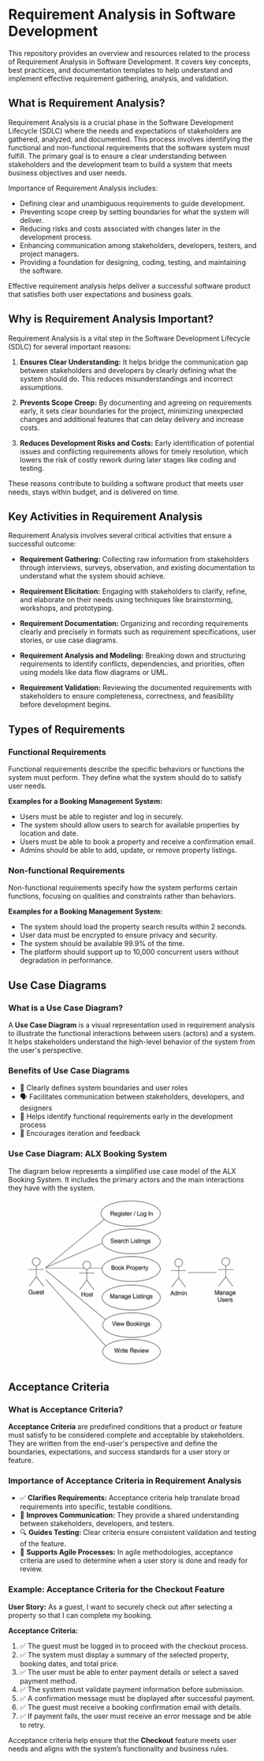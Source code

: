 # Requirement Analysis in Software Development

This repository provides an overview and resources related to the process of Requirement Analysis in Software Development. It covers key concepts, best practices, and documentation templates to help understand and implement effective requirement gathering, analysis, and validation.

## What is Requirement Analysis?

Requirement Analysis is a crucial phase in the Software Development Lifecycle (SDLC) where the needs and expectations of stakeholders are gathered, analyzed, and documented. This process involves identifying the functional and non-functional requirements that the software system must fulfill. The primary goal is to ensure a clear understanding between stakeholders and the development team to build a system that meets business objectives and user needs.

Importance of Requirement Analysis includes:

- Defining clear and unambiguous requirements to guide development.
- Preventing scope creep by setting boundaries for what the system will deliver.
- Reducing risks and costs associated with changes later in the development process.
- Enhancing communication among stakeholders, developers, testers, and project managers.
- Providing a foundation for designing, coding, testing, and maintaining the software.

Effective requirement analysis helps deliver a successful software product that satisfies both user expectations and business goals.

## Why is Requirement Analysis Important?

Requirement Analysis is a vital step in the Software Development Lifecycle (SDLC) for several important reasons:

1. **Ensures Clear Understanding:** It helps bridge the communication gap between stakeholders and developers by clearly defining what the system should do. This reduces misunderstandings and incorrect assumptions.

2. **Prevents Scope Creep:** By documenting and agreeing on requirements early, it sets clear boundaries for the project, minimizing unexpected changes and additional features that can delay delivery and increase costs.

3. **Reduces Development Risks and Costs:** Early identification of potential issues and conflicting requirements allows for timely resolution, which lowers the risk of costly rework during later stages like coding and testing.

These reasons contribute to building a software product that meets user needs, stays within budget, and is delivered on time.

## Key Activities in Requirement Analysis

Requirement Analysis involves several critical activities that ensure a successful outcome:

- **Requirement Gathering:** Collecting raw information from stakeholders through interviews, surveys, observation, and existing documentation to understand what the system should achieve.

- **Requirement Elicitation:** Engaging with stakeholders to clarify, refine, and elaborate on their needs using techniques like brainstorming, workshops, and prototyping.

- **Requirement Documentation:** Organizing and recording requirements clearly and precisely in formats such as requirement specifications, user stories, or use case diagrams.

- **Requirement Analysis and Modeling:** Breaking down and structuring requirements to identify conflicts, dependencies, and priorities, often using models like data flow diagrams or UML.

- **Requirement Validation:** Reviewing the documented requirements with stakeholders to ensure completeness, correctness, and feasibility before development begins.

## Types of Requirements

### Functional Requirements

Functional requirements describe the specific behaviors or functions the system must perform. They define what the system should do to satisfy user needs.

**Examples for a Booking Management System:**
- Users must be able to register and log in securely.
- The system should allow users to search for available properties by location and date.
- Users must be able to book a property and receive a confirmation email.
- Admins should be able to add, update, or remove property listings.

### Non-functional Requirements

Non-functional requirements specify how the system performs certain functions, focusing on qualities and constraints rather than behaviors.

**Examples for a Booking Management System:**
- The system should load the property search results within 2 seconds.
- User data must be encrypted to ensure privacy and security.
- The system should be available 99.9% of the time.
- The platform should support up to 10,000 concurrent users without degradation in performance.

## Use Case Diagrams

### What is a Use Case Diagram?

A **Use Case Diagram** is a visual representation used in requirement analysis to illustrate the functional interactions between users (actors) and a system. It helps stakeholders understand the high-level behavior of the system from the user's perspective.

### Benefits of Use Case Diagrams

- 🧩 Clearly defines system boundaries and user roles
- 🗣 Facilitates communication between stakeholders, developers, and designers
- 🧪 Helps identify functional requirements early in the development process
- 🔄 Encourages iteration and feedback

### Use Case Diagram: ALX Booking System

The diagram below represents a simplified use case model of the ALX Booking System. It includes the primary actors and the main interactions they have with the system.

![ALX Booking Use Case Diagram](alx-booking-uc.png)

## Acceptance Criteria

### What is Acceptance Criteria?

**Acceptance Criteria** are predefined conditions that a product or feature must satisfy to be considered complete and acceptable by stakeholders. They are written from the end-user's perspective and define the boundaries, expectations, and success standards for a user story or feature.

### Importance of Acceptance Criteria in Requirement Analysis

- ✅ **Clarifies Requirements:** Acceptance criteria help translate broad requirements into specific, testable conditions.
- 💬 **Improves Communication:** They provide a shared understanding between stakeholders, developers, and testers.
- 🔍 **Guides Testing:** Clear criteria ensure consistent validation and testing of the feature.
- 🔁 **Supports Agile Processes:** In agile methodologies, acceptance criteria are used to determine when a user story is done and ready for review.

### Example: Acceptance Criteria for the Checkout Feature

**User Story:** As a guest, I want to securely check out after selecting a property so that I can complete my booking.

**Acceptance Criteria:**
1. ✅ The guest must be logged in to proceed with the checkout process.
2. ✅ The system must display a summary of the selected property, booking dates, and total price.
3. ✅ The user must be able to enter payment details or select a saved payment method.
4. ✅ The system must validate payment information before submission.
5. ✅ A confirmation message must be displayed after successful payment.
6. ✅ The guest must receive a booking confirmation email with details.
7. ✅ If payment fails, the user must receive an error message and be able to retry.

Acceptance criteria help ensure that the **Checkout** feature meets user needs and aligns with the system’s functionality and business rules.
